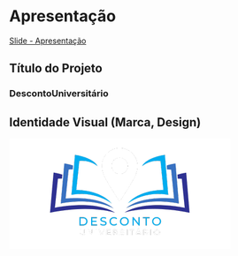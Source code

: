 # Apresentação

[Slide - Apresentação](./Slides%20-%20Apresenta%C3%A7%C3%A3o.pdf)

## Título do Projeto

### DescontoUniversitário

## Identidade Visual (Marca, Design)

![Logo](./src/AppDescontoUniver/AppDescontoUniver/wwwroot/img/logo.png)
